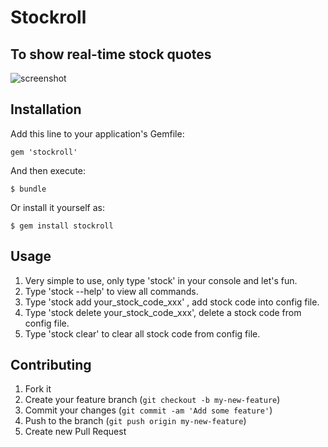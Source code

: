 # Stockroll

## To show real-time stock quotes

![screenshot]("/screenshot.png")

## Installation

Add this line to your application's Gemfile:

    gem 'stockroll'

And then execute:

    $ bundle

Or install it yourself as:

    $ gem install stockroll

## Usage
1. Very simple to use, only type 'stock' in your console and let's fun.   
2. Type 'stock --help' to view all commands.    
3. Type 'stock add your_stock_code_xxx' , add stock code into config file.    
4. Type 'stock delete your_stock_code_xxx', delete a stock code from config file.  
5. Type 'stock clear' to clear all stock code from config file.  

## Contributing

1. Fork it
2. Create your feature branch (`git checkout -b my-new-feature`)
3. Commit your changes (`git commit -am 'Add some feature'`)
4. Push to the branch (`git push origin my-new-feature`)
5. Create new Pull Request
